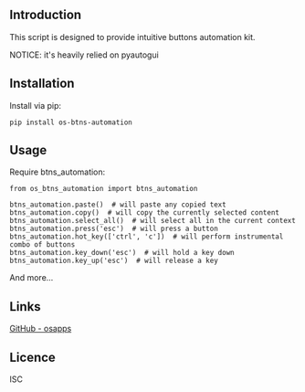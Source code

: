 Introduction
------------

This script is designed to provide intuitive buttons automation kit.

NOTICE: it's heavily relied on pyautogui

## Installation
Install via pip:

    pip install os-btns-automation


## Usage       
Require btns_automation:
        
    from os_btns_automation import btns_automation
    
    btns_automation.paste()  # will paste any copied text
    btns_automation.copy()  # will copy the currently selected content
    btns_automation.select_all()  # will select all in the current context
    btns_automation.press('esc')  # will press a button
    btns_automation.hot_key(['ctrl', 'c'])  # will perform instrumental combo of buttons
    btns_automation.key_down('esc')  # will hold a key down
    btns_automation.key_up('esc')  # will release a key



And more...


## Links
[GitHub - osapps](https://github.com/osfunapps)

## Licence
ISC